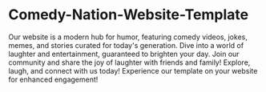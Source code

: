 # Comedy-Nation-Website-Template
Our website is a modern hub for humor, featuring comedy videos, jokes, memes, and stories curated for today's generation. Dive into a world of laughter and entertainment, guaranteed to brighten your day. Join our community and share the joy of laughter with friends and family! Explore, laugh, and connect with us today! Experience our template on your website for enhanced engagement!
